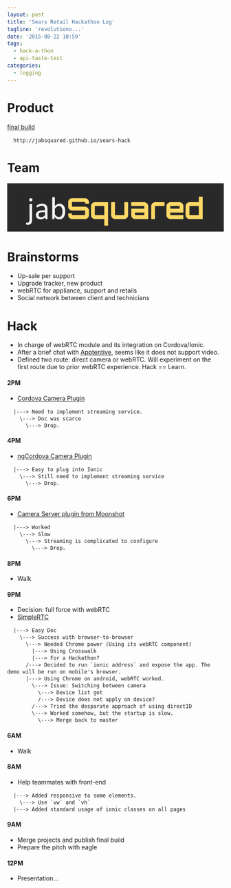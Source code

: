 ```yaml
---
layout: post
title: 'Sears Retail Hackathon Log'
tagline: 'revolutiono...'
date: '2015-08-22 10:59'
tags:
  - hack-a-thon
  - api-taste-test
categories:
  - logging
---
```


# Product

[final build][47e18354]

  [47e18354]: http://jabsquared.github.io/sears-hack

```
  http://jabsquared.github.io/sears-hack
```

# Team

![jabSquared](/www/img/2015/08/jabSquared.png)

# Brainstorms

+ Up-sale per support
+ Upgrade tracker, new product
+ webRTC for appliance, support and retails
+ Social network between client and technicians

# Hack

+ In charge of webRTC module and its integration on Cordova/Ionic.
+ After a brief chat with [Apptentive](http://apptentive.com/), seems like it does not support video.
+ Defined two route: direct camera or webRTC. Will experiment on the first route due to prior webRTC experience. Hack == Learn.

#### 2PM
+ [Cordova Camera Plugin](https://github.com/apache/cordova-plugin-camera)
```  
  |---> Need to implement streaming service.
    \---> Doc was scarce
      \---> Drop.
```

#### 4PM
+ [ngCordova Camera Plugin](http://ngcordova.com/docs/plugins/camera/)
```  
  |---> Easy to plug into Ionic
    \---> Still need to implement streaming service
      \---> Drop.
```

#### 6PM
+ [Camera Server plugin from Moonshot](https://github.com/Moonware/cordova-cameraserver)
```  
  |---> Worked
    \---> Slow
      \---> Streaming is complicated to configure
        \---> Drop.
```

#### 8PM
+ Walk

#### 9PM
+ Decision: full force with webRTC
+ [SimpleRTC][2c2eac65]
```
  |---> Easy Doc
    \---> Success with browser-to-browser
      \---> Needed Chrome power (Using its webRTC component)
        |---> Using Crosswalk
        |---> For a Hackathon?
      /---> Decided to run `ionic address` and expose the app. The demo will be run on mobile's browser.
      |---> Using Chrome on android, webRTC worked.
        \---> Issue: Switching between camera
          \---> Device list got
          /---> Device does not apply on device?
        /---> Tried the desparate approach of using directID
        \---> Worked somehow, but the startup is slow.
          \---> Merge back to master
```

#### 6AM
+ Walk

#### 8AM
+ Help teammates with front-end

```
  |---> Added responsive to some elements.
    \---> Use `vw` and `vh`
  |---> Added standard usage of ionic classes on all pages
```

#### 9AM
+ Merge projects and publish final build
+ Prepare the pitch with eagle

#### 12PM
+ Presentation...

  [2c2eac65]: http://simplewebrtc.com/ "SimpleRTC"
